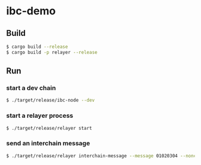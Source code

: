 # ibc-demo

## Build

```bash
$ cargo build --release
$ cargo build -p relayer --release
```

## Run

### start a dev chain

```bash
$ ./target/release/ibc-node --dev
```

### start a relayer process

```bash
$ ./target/release/relayer start
```

### send an interchain message

```bash
$ ./target/release/relayer interchain-message --message 01020304 --nonce 0 --para-id 0
```
